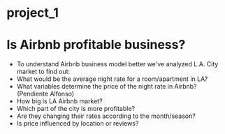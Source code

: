 # project_1

# Is Airbnb profitable business?
* To understand Airbnb business model better we've analyzed L.A. City market to find out:
* What would be the average night rate for a room/apartment in LA?
* What variables determine the price of the night rate in Airbnb? (Pendiente Alfonso)
* How big is LA Airbnb market?
* Which part of the city is more profitable?
* Are they changing their rates according to the month/season?
* Is price influenced by location or reviews?
